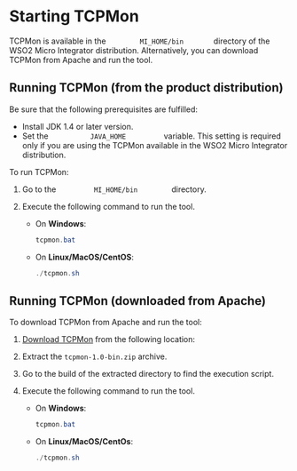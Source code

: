 # Starting TCPMon

TCPMon is available in the `         MI_HOME/bin        `
directory of the WSO2 Micro Integrator distribution. Alternatively,
you can download TCPMon from Apache and run the tool.

## Running TCPMon (from the product distribution)

Be sure that the following prerequisites are fulfilled:

-   Install JDK 1.4 or later version.
-   Set the `           JAVA_HOME          ` variable. This setting is
    required only if you are using the TCPMon available in the WSO2
    Micro Integrator distribution.
    
To run TCPMon:

1.  Go to the `          MI_HOME/bin         ` directory.
2.  Execute the following command to run the tool.  

    -   On **Windows**:
        ``` java
        tcpmon.bat
        ```

    -   On **Linux/MacOS/CentOS**:
        ``` java
        ./tcpmon.sh
        ```

## Running TCPMon (downloaded from Apache)

To download TCPMon from Apache and run the tool:

1.  [Download TCPMon](http://archive.apache.org/dist/ws/tcpmon/1.0/tcpmon-1.0-bin.zip) from the following location:
2.  Extract the `tcpmon-1.0-bin.zip` archive.
3.  Go to the build of the extracted directory to find the execution script.
4.  Execute the following command to run the tool.  

    -   On **Windows**:
        ``` java
        tcpmon.bat
        ```

    -   On **Linux/MacOS/CentOs**:
        ``` java
        ./tcpmon.sh
        ```
